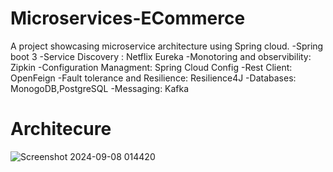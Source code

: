 # Microservices-ECommerce
   A project showcasing microservice architecture using Spring cloud.
   -Spring boot 3
   -Service Discovery : Netflix Eureka
   -Monotoring and observibility: Zipkin
   -Configuration Managment: Spring Cloud Config
   -Rest Client: OpenFeign
   -Fault tolerance and Resilience: Resilience4J
    -Databases: MonogoDB,PostgreSQL
   -Messaging: Kafka

# Architecure 
   
![Screenshot 2024-09-08 014420](https://github.com/user-attachments/assets/d7b60571-aa82-4c31-a74c-5ba277cf4ffc)
